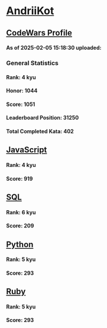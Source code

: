 # [AndriiKot](https://www.codewars.com/users/AndriiKot)

## [CodeWars Profile](https://www.codewars.com/users/AndriiKot)

#### As of 2025-02-05 15:18:30 uploaded:

### General Statistics

#### Rank: 4 kyu

#### Honor: 1044

#### Score: 1051

#### Leaderboard Position: 31250

#### Total Completed Kata: 402



## [JavaScript](https://github.com/AndriiKot/JavaScript__CodeWars)

#### Rank: 4 kyu

#### Score: 919


## [SQL](https://github.com/AndriiKot/SQL__CodeWars)

#### Rank: 6 kyu

#### Score: 209


## [Python](https://github.com/AndriiKot/Python__CodeWars)

#### Rank: 5 kyu

#### Score: 293


## [Ruby](https://github.com/AndriiKot/Ruby__CodeWars)

#### Rank: 5 kyu

#### Score: 293

